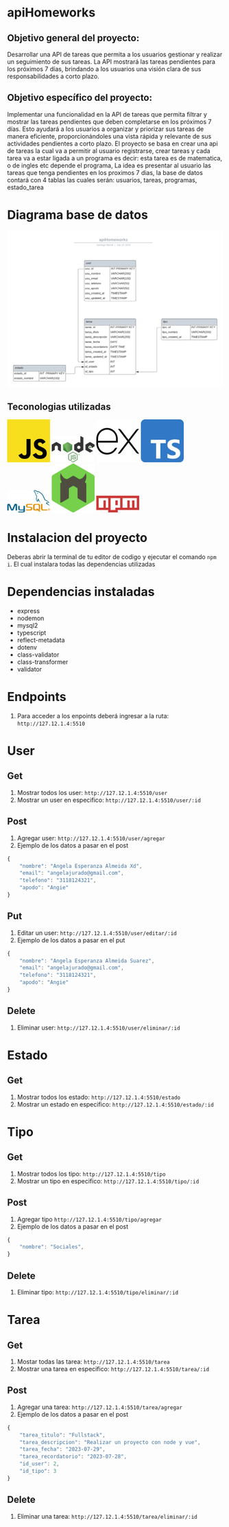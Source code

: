 # apiHomeworks
## Objetivo general del proyecto:
Desarrollar una API de tareas que permita a los usuarios gestionar y realizar un seguimiento de sus tareas. La API mostrará las tareas pendientes para los próximos 7 días, brindando a los usuarios una visión clara de sus responsabilidades a corto plazo.

## Objetivo específico del proyecto:
Implementar una funcionalidad en la API de tareas que permita filtrar y mostrar las tareas pendientes que deben completarse en los próximos 7 días. Esto ayudará a los usuarios a organizar y priorizar sus tareas de manera eficiente, proporcionándoles una vista rápida y relevante de sus actividades pendientes a corto plazo. El proyecto se basa en crear una api de tareas la cual va a permitir al usuario registrarse, crear tareas y cada tarea va a estar ligada a un programa es decir: esta tarea es de matematica, o de ingles etc depende el programa, La idea es presentar al usuario las tareas que tenga pendientes en los proximos 7 dias, la base de datos contará con 4 tablas las cuales serán: usuarios, tareas, programas, estado_tarea
# Diagrama base de datos
![diagrama](./assets/diagrama.png)

## Teconologias utilizadas
<div>
    <img src="./assets/javaScript.png" alt="javaScript Logo" width="100">
    <img src="./assets/node.png" alt="node Logo" width="100">
    <img src="./assets/express.png" alt="express Logo" width="100">
    <img src="./assets/typeScript.png" alt="typeScript Logo" width="100">
    <img src="./assets/mySql.png" alt="MySQL Logo" width="100">
    <img src="./assets/nodemon.png" alt="nodemon Logo" width="100">
    <img src="./assets/npm.png" alt="npm Logo" width="100">
</div>

# Instalacion del proyecto
Deberas abrir la terminal de tu editor de codigo y ejecutar el comando `npm i`.
El cual instalara todas las dependencias utilizadas
# Dependencias instaladas
- express
- nodemon
- mysql2
- typescript
- reflect-metadata
- dotenv
- class-validator
- class-transformer
- validator
# Endpoints
1. Para acceder a los enpoints deberá ingresar a la ruta: `http://127.12.1.4:5510`
# User
## Get
1. Mostrar todos los user: `http://127.12.1.4:5510/user`
2. Mostrar un user en especifico: `http://127.12.1.4:5510/user/:id`
## Post
1. Agregar user: `http://127.12.1.4:5510/user/agregar`
2. Ejemplo de los datos a pasar en el post
```js
{
    "nombre": "Angela Esperanza Almeida Xd", 
    "email": "angelajurado@gmail.com", 
    "telefono": "3118124321", 
    "apodo": "Angie"
}
```
## Put
1. Editar un user: `http://127.12.1.4:5510/user/editar/:id`
2. Ejemplo de los datos a pasar en el put
```js
{
    "nombre": "Angela Esperanza Almeida Suarez", 
    "email": "angelajurado@gmail.com", 
    "telefono": "3118124321", 
    "apodo": "Angie"
}
```
## Delete
1. Eliminar user: `http://127.12.1.4:5510/user/eliminar/:id`
# Estado
## Get
1. Mostrar todos los estado: `http://127.12.1.4:5510/estado`
2. Mostrar un estado en especifico: `http://127.12.1.4:5510/estado/:id`
# Tipo
## Get
1. Mostrar todos los tipo: `http://127.12.1.4:5510/tipo`
2. Mostrar un tipo en especifico: `http://127.12.1.4:5510/tipo/:id`
## Post
1. Agregar tipo `http://127.12.1.4:5510/tipo/agregar`
2. Ejemplo de los datos a pasar en el post
```js
{
    "nombre": "Sociales", 
}
```
## Delete
1. Eliminar tipo: `http://127.12.1.4:5510/tipo/eliminar/:id`
# Tarea
## Get
1. Mostar todas las tarea: `http://127.12.1.4:5510/tarea`
2. Mostrar una tarea en especifico: `http://127.12.1.4:5510/tarea/:id`
## Post
1. Agregar una tarea: `http://127.12.1.4:5510/tarea/agregar`
2. Ejemplo de los datos a pasar en el post
```js
{
    "tarea_titulo": "Fullstack",
    "tarea_descripcion": "Realizar un proyecto con node y vue",
    "tarea_fecha": "2023-07-29",
    "tarea_recordatorio": "2023-07-28",
    "id_user": 2,
    "id_tipo": 3
}
```
## Delete
1. Eliminar una tarea: `http://127.12.1.4:5510/tarea/eliminar/:id`